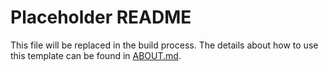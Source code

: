 # Placeholder README
This file will be replaced in the build process.  The details about how to use this template
can be found in [ABOUT.md]().
